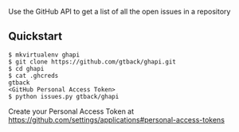 Use the GitHub API to get a list of all the open issues in a repository

## Quickstart

```
$ mkvirtualenv ghapi
$ git clone https://github.com/gtback/ghapi.git
$ cd ghapi
$ cat .ghcreds
gtback
<GitHub Personal Access Token>
$ python issues.py gtback/ghapi
```

Create your Personal Access Token at
https://github.com/settings/applications#personal-access-tokens
